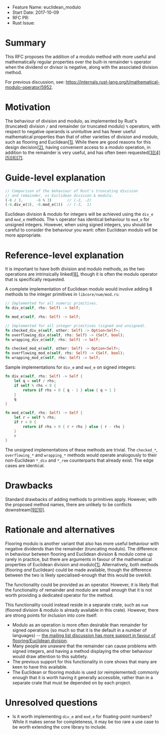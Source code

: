 - Feature Name: euclidean_modulo
- Start Date: 2017-10-09
- RFC PR:
- Rust Issue:

# Summary
[summary]: #summary

This RFC proposes the addition of a modulo method with more useful and mathematically regular properties over the built-in remainder `%` operator when the dividend or divisor is negative, along with the associated division method.

For previous discussion, see: https://internals.rust-lang.org/t/mathematical-modulo-operator/5952.

# Motivation
[motivation]: #motivation

The behaviour of division and modulo, as implemented by Rust's (truncated) division `/` and remainder (or truncated modulo) `%` operators, with respect to negative operands is unintuitive and has fewer useful mathematical properties than that of other varieties of division and modulo, such as flooring and Euclidean[[1]](https://dl.acm.org/citation.cfm?doid=128861.128862). While there are good reasons for this design decision[[2]](https://mail.mozilla.org/pipermail/rust-dev/2013-April/003786.html), having convenient access to a modulo operation, in addition to the remainder is very useful, and has often been requested[[3]](https://mail.mozilla.org/pipermail/rust-dev/2013-April/003680.html)[[4]](https://github.com/rust-lang/rust/issues/13909)[[5]](https://stackoverflow.com/questions/31210357/is-there-a-modulus-not-remainder-function-operation)[[6]](https://users.rust-lang.org/t/proper-modulo-support/903)[[7]](https://www.reddit.com/r/rust/comments/3yoo1q/remainder/).

# Guide-level explanation
[guide-level-explanation]: #guide-level-explanation

```rust
// Comparison of the behaviour of Rust's truncating division
// and remainder, vs Euclidean division & modulo.
(-8 / 3,      -8 % 3)       // (-2, -2)
(-8.div_e(3), -8.mod_e(3))  // (-3,  1)
```
Euclidean division & modulo for integers will be achieved using the `div_e` and `mod_e` methods. The `%` operator has identical behaviour to `mod_e` for unsigned integers. However, when using signed integers, you should be careful to consider the behaviour you want: often Euclidean modulo will be more appropriate.

# Reference-level explanation
[reference-level-explanation]: #reference-level-explanation

It is important to have both division and modulo methods, as the two operations are intrinsically linked[[8]](https://en.wikipedia.org/wiki/Modulo_operation), though it is often the modulo operator that is specifically requested.

A complete implementation of Euclidean modulo would involve adding 8 methods to the integer primitives in `libcore/num/mod.rs`:
```rust
// Implemented for all numeric primitives.
fn div_e(self, rhs: Self) -> Self;

fn mod_e(self, rhs: Self) -> Self;

// Implemented for all integer primitives (signed and unsigned).
fn checked_div_e(self, other: Self) -> Option<Self>;
fn overflowing_div_e(self, rhs: Self) -> (Self, bool);
fn wrapping_div_e(self, rhs: Self) -> Self;

fn checked_mod_e(self, other: Self) -> Option<Self>;
fn overflowing_mod_e(self, rhs: Self) -> (Self, bool);
fn wrapping_mod_e(self, rhs: Self) -> Self;
```

Sample implementations for `div_e` and `mod_e` on signed integers:
```rust
fn div_e(self, rhs: Self) -> Self {
    let q = self / rhs;
    if self % rhs < 0 {
        return if rhs > 0 { q - 1 } else { q + 1 }
    }
    q
}

fn mod_e(self, rhs: Self) -> Self {
    let r = self % rhs;
    if r < 0 {
        return if rhs > 0 { r + rhs } else { r - rhs }
    }
    r
}
```

The unsigned implementations of these methods are trivial.
The `checked_*`, `overflowing_*` and `wrapping_*` methods would operate analogously to their non-Euclidean `*_div` and `*_rem` counterparts that already exist. The edge cases are identical.

# Drawbacks
[drawbacks]: #drawbacks

Standard drawbacks of adding methods to primitives apply. However, with the proposed method names, there are unlikely to be conflicts downstream[[9]](https://github.com/search?q=div_e+language%3ARust&type=Code&utf8=%E2%9C%93)[[10]](https://github.com/search?q=mod_e+language%3ARust&type=Code&utf8=%E2%9C%93).

# Rationale and alternatives
[alternatives]: #alternatives

Flooring modulo is another variant that also has more useful behaviour with negative dividends than the remainder (truncating modulo). The difference in behaviour between flooring and Euclidean division & modulo come up rarely in practice, but there are arguments in favour of the mathematical properties of Euclidean division and modulo[[1]](https://dl.acm.org/citation.cfm?doid=128861.128862). Alternatively, both methods (flooring _and_ Euclidean) could be made available, though the difference between the two is likely specialised-enough that this would be overkill.

The functionality could be provided as an operator. However, it is likely that the functionality of remainder and modulo are small enough that it is not worth providing a dedicated operator for the method.

This functionality could instead reside in a separate crate, such as `num` (floored division & modulo is already available in this crate). However, there are strong points for inclusion into core itself:
- Modulo as an operation is more often desirable than remainder for signed operations (so much so that it is the default in a number of languages) -- [the mailing list discussion has more support in favour of flooring/Euclidean division](https://mail.mozilla.org/pipermail/rust-dev/2013-April/003687.html).
- Many people are unaware that the remainder can cause problems with signed integers, and having a method displaying the other behaviour would draw attention to this subtlety.
- The previous support for this functionality in core shows that many are keen to have this available.
- The Euclidean or flooring modulo is used (or reimplemented) commonly enough that it is worth having it generally accessible, rather than in a separate crate that must be depended on by each project.

# Unresolved questions
[unresolved]: #unresolved-questions

- Is it worth implementing `div_e` and `mod_e` for floating-point numbers? While it makes sense for completeness, it may be too rare a use case to be worth extending the core library to include.
